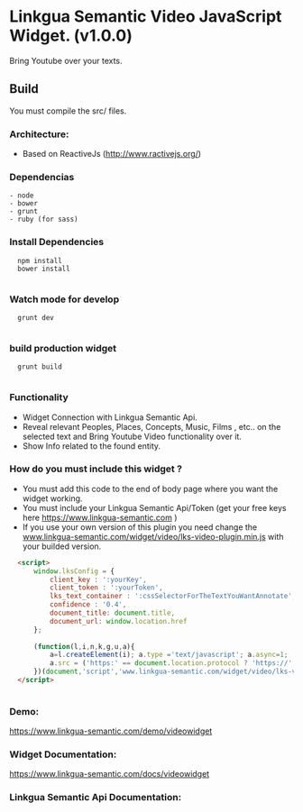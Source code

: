 # Linkgua Semantic Video JavaScript Widget. (v1.0.0)

Bring Youtube over your texts. 


## Build
You must compile the  src/ files. 

### Architecture: 
- Based on ReactiveJs (http://www.ractivejs.org/)

### Dependencias
    - node
    - bower
    - grunt
    - ruby (for sass)
    
    
### Install Dependencies
```
  npm install
  bower install
  
```

### Watch mode for develop
```
  grunt dev
  
```

### build production widget
```
  grunt build
  
```


### Functionality
  - Widget Connection with Linkgua Semantic Api. 
  - Reveal relevant Peoples, Places, Concepts, Music, Films , etc.. on the selected text and Bring Youtube Video functionality over it.
  - Show Info related to the found entity. 
  
  
### How do you must include this widget ? 
 - You must add this code to the end of body page where you want the widget working. 
 - You must include your Linkgua Semantic Api/Token (get your free keys here https://www.linkgua-semantic.com ) 
 - If you use your own version of this plugin you need change the www.linkgua-semantic.com/widget/video/lks-video-plugin.min.js with your builded version.  
 
```html
  <script>
      window.lksConfig = {
          client_key : ':yourKey',
          client_token : ':yourToken',
          lks_text_container : ':cssSelectorForTheTextYouWantAnnotate', //any text on your page that you want use with the widget. (ex. .container )
          confidence : '0.4', 
          document_title: document.title,
          document_url: window.location.href
      };
  
      (function(l,i,n,k,g,u,a){
          a=l.createElement(i); a.type ='text/javascript'; a.async=1;
          a.src = ('https:' == document.location.protocol ? 'https://' : 'http://') + n; g = l.getElementsByTagName(i)[0]; g.parentNode.insertBefore(a,g)
      })(document,'script','www.linkgua-semantic.com/widget/video/lks-video-plugin.min.js'); // builded plgugin url.
  </script>
   
```

### Demo:
https://www.linkgua-semantic.com/demo/videowidget

### Widget Documentation:
https://www.linkgua-semantic.com/docs/videowidget

### Linkgua Semantic Api Documentation: 

